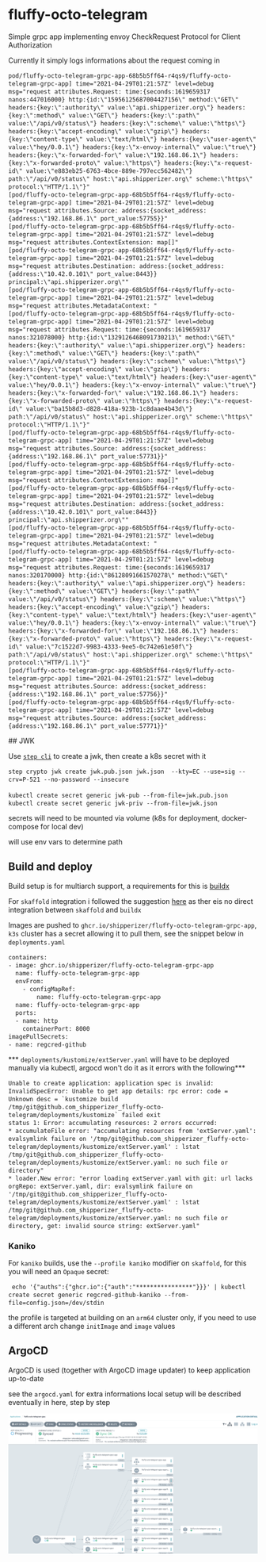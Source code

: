 # fluffy-octo-telegram

Simple grpc app implementing envoy CheckRequest Protocol for Client Authorization

Currently it simply logs informations about the request coming in

```
pod/fluffy-octo-telegram-grpc-app-68b5b5ff64-r4qs9/fluffy-octo-telegram-grpc-app] time="2021-04-29T01:21:57Z" level=debug msg="request attributes.Request: time:{seconds:1619659317 nanos:447016000} http:{id:\"15956125687004427156\" method:\"GET\" headers:{key:\":authority\" value:\"api.shipperizer.org\"} headers:{key:\":method\" value:\"GET\"} headers:{key:\":path\" value:\"/api/v0/status\"} headers:{key:\":scheme\" value:\"https\"} headers:{key:\"accept-encoding\" value:\"gzip\"} headers:{key:\"content-type\" value:\"text/html\"} headers:{key:\"user-agent\" value:\"hey/0.0.1\"} headers:{key:\"x-envoy-internal\" value:\"true\"} headers:{key:\"x-forwarded-for\" value:\"192.168.86.1\"} headers:{key:\"x-forwarded-proto\" value:\"https\"} headers:{key:\"x-request-id\" value:\"e883eb25-6763-4bce-889e-797ecc562482\"} path:\"/api/v0/status\" host:\"api.shipperizer.org\" scheme:\"https\" protocol:\"HTTP/1.1\"}"
[pod/fluffy-octo-telegram-grpc-app-68b5b5ff64-r4qs9/fluffy-octo-telegram-grpc-app] time="2021-04-29T01:21:57Z" level=debug msg="request attributes.Source: address:{socket_address:{address:\"192.168.86.1\" port_value:57755}}"
[pod/fluffy-octo-telegram-grpc-app-68b5b5ff64-r4qs9/fluffy-octo-telegram-grpc-app] time="2021-04-29T01:21:57Z" level=debug msg="request attributes.ContextExtension: map[]"
[pod/fluffy-octo-telegram-grpc-app-68b5b5ff64-r4qs9/fluffy-octo-telegram-grpc-app] time="2021-04-29T01:21:57Z" level=debug msg="request attributes.Destination: address:{socket_address:{address:\"10.42.0.101\" port_value:8443}} principal:\"api.shipperizer.org\""
[pod/fluffy-octo-telegram-grpc-app-68b5b5ff64-r4qs9/fluffy-octo-telegram-grpc-app] time="2021-04-29T01:21:57Z" level=debug msg="request attributes.MetadataContext: "
[pod/fluffy-octo-telegram-grpc-app-68b5b5ff64-r4qs9/fluffy-octo-telegram-grpc-app] time="2021-04-29T01:21:57Z" level=debug msg="request attributes.Request: time:{seconds:1619659317 nanos:321078000} http:{id:\"1329126468091730213\" method:\"GET\" headers:{key:\":authority\" value:\"api.shipperizer.org\"} headers:{key:\":method\" value:\"GET\"} headers:{key:\":path\" value:\"/api/v0/status\"} headers:{key:\":scheme\" value:\"https\"} headers:{key:\"accept-encoding\" value:\"gzip\"} headers:{key:\"content-type\" value:\"text/html\"} headers:{key:\"user-agent\" value:\"hey/0.0.1\"} headers:{key:\"x-envoy-internal\" value:\"true\"} headers:{key:\"x-forwarded-for\" value:\"192.168.86.1\"} headers:{key:\"x-forwarded-proto\" value:\"https\"} headers:{key:\"x-request-id\" value:\"ba15b8d3-d828-418a-923b-1c8daae4b43d\"} path:\"/api/v0/status\" host:\"api.shipperizer.org\" scheme:\"https\" protocol:\"HTTP/1.1\"}"
[pod/fluffy-octo-telegram-grpc-app-68b5b5ff64-r4qs9/fluffy-octo-telegram-grpc-app] time="2021-04-29T01:21:57Z" level=debug msg="request attributes.Source: address:{socket_address:{address:\"192.168.86.1\" port_value:57731}}"
[pod/fluffy-octo-telegram-grpc-app-68b5b5ff64-r4qs9/fluffy-octo-telegram-grpc-app] time="2021-04-29T01:21:57Z" level=debug msg="request attributes.ContextExtension: map[]"
[pod/fluffy-octo-telegram-grpc-app-68b5b5ff64-r4qs9/fluffy-octo-telegram-grpc-app] time="2021-04-29T01:21:57Z" level=debug msg="request attributes.Destination: address:{socket_address:{address:\"10.42.0.101\" port_value:8443}} principal:\"api.shipperizer.org\""
[pod/fluffy-octo-telegram-grpc-app-68b5b5ff64-r4qs9/fluffy-octo-telegram-grpc-app] time="2021-04-29T01:21:57Z" level=debug msg="request attributes.MetadataContext: "
[pod/fluffy-octo-telegram-grpc-app-68b5b5ff64-r4qs9/fluffy-octo-telegram-grpc-app] time="2021-04-29T01:21:57Z" level=debug msg="request attributes.Request: time:{seconds:1619659317 nanos:320170000} http:{id:\"86128091661570278\" method:\"GET\" headers:{key:\":authority\" value:\"api.shipperizer.org\"} headers:{key:\":method\" value:\"GET\"} headers:{key:\":path\" value:\"/api/v0/status\"} headers:{key:\":scheme\" value:\"https\"} headers:{key:\"accept-encoding\" value:\"gzip\"} headers:{key:\"content-type\" value:\"text/html\"} headers:{key:\"user-agent\" value:\"hey/0.0.1\"} headers:{key:\"x-envoy-internal\" value:\"true\"} headers:{key:\"x-forwarded-for\" value:\"192.168.86.1\"} headers:{key:\"x-forwarded-proto\" value:\"https\"} headers:{key:\"x-request-id\" value:\"7c1522d7-9983-4333-9ee5-0c742e61e50f\"} path:\"/api/v0/status\" host:\"api.shipperizer.org\" scheme:\"https\" protocol:\"HTTP/1.1\"}"
[pod/fluffy-octo-telegram-grpc-app-68b5b5ff64-r4qs9/fluffy-octo-telegram-grpc-app] time="2021-04-29T01:21:57Z" level=debug msg="request attributes.Source: address:{socket_address:{address:\"192.168.86.1\" port_value:57756}}"
[pod/fluffy-octo-telegram-grpc-app-68b5b5ff64-r4qs9/fluffy-octo-telegram-grpc-app] time="2021-04-29T01:21:57Z" level=debug msg="request attributes.Source: address:{socket_address:{address:\"192.168.86.1\" port_value:57771}}"
```

## JWK

Use [`step cli`](https://smallstep.com/docs/step-cli/reference/crypto/jwk/create) to create a jwk, then create a k8s secret with it

```
step crypto jwk create jwk.pub.json jwk.json  --kty=EC --use=sig --crv=P-521 --no-password --insecure

kubectl create secret generic jwk-pub --from-file=jwk.pub.json
kubectl create secret generic jwk-priv --from-file=jwk.json
```

secrets will need to be mounted via volume (k8s for deployment, docker-compose for local dev)

will use env vars to determine path


## Build and deploy

Build setup is for multiarch support, a requirements for this is  [buildx](https://docs.docker.com/buildx/working-with-buildx/)

For `skaffold` integration i followed the suggestion [here](https://github.com/GoogleContainerTools/skaffold/tree/master/examples/custom-buildx) as ther eis no direct integration between `skaffold` and `buildx`


Images are pushed to `ghcr.io/shipperizer/fluffy-octo-telegram-grpc-app`, `k3s` cluster has a secret allowing it to pull them, see the snippet below in `deployments.yaml`

```
containers:
- image: ghcr.io/shipperizer/fluffy-octo-telegram-grpc-app
  name: fluffy-octo-telegram-grpc-app
  envFrom:
    - configMapRef:
        name: fluffy-octo-telegram-grpc-app
  name: fluffy-octo-telegram-grpc-app
  ports:
  - name: http
    containerPort: 8000
imagePullSecrets:
- name: regcred-github
```


*** `deployments/kustomize/extServer.yaml` will have to be deployed manually via kubectl, argocd won't do it as it errors with the following***
```
Unable to create application: application spec is invalid: InvalidSpecError: Unable to get app details: rpc error: code =
Unknown desc = `kustomize build /tmp/git@github.com_shipperizer_fluffy-octo-telegram/deployments/kustomize` failed exit
status 1: Error: accumulating resources: 2 errors occurred:
* accumulateFile error: "accumulating resources from 'extServer.yaml': evalsymlink failure on '/tmp/git@github.com_shipperizer_fluffy-octo-telegram/deployments/kustomize/extServer.yaml' : lstat /tmp/git@github.com_shipperizer_fluffy-octo-telegram/deployments/kustomize/extServer.yaml: no such file or directory"
* loader.New error: "error loading extServer.yaml with git: url lacks orgRepo: extServer.yaml, dir: evalsymlink failure on '/tmp/git@github.com_shipperizer_fluffy-octo-telegram/deployments/kustomize/extServer.yaml' : lstat /tmp/git@github.com_shipperizer_fluffy-octo-telegram/deployments/kustomize/extServer.yaml: no such file or directory, get: invalid source string: extServer.yaml"
```


### Kaniko

For `kaniko` builds, use the `--profile kaniko` modifier on `skaffold`, for this you will need an `Opaque` secret:

```
 echo '{"auths":{"ghcr.io":{"auth":"****************"}}}' | kubectl create secret generic regcred-github-kaniko --from-file=config.json=/dev/stdin
 ```

the profile is targeted at building on an `arm64` cluster only, if you need to use a different arch change `initImage` and `image` values

## ArgoCD

ArgoCD is used (together with ArgoCD image updater) to keep application up-to-date

see the `argocd.yaml` for extra informations
local setup will be described eventually in here, step by step

![ArgoCD](docs/argocd.png)
